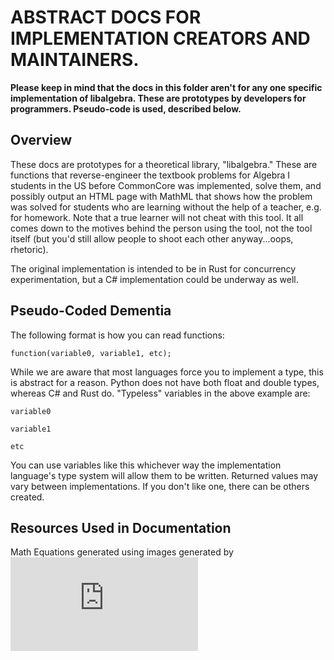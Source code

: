# ABSTRACT DOCS FOR IMPLEMENTATION CREATORS AND MAINTAINERS.
**Please keep in mind that the docs in this folder aren't for any one specific implementation of libalgebra. 
These are prototypes by developers for programmers. Pseudo-code is used, described below.**

## Overview
These docs are prototypes for a theoretical library, "libalgebra." These are functions that reverse-engineer the textbook problems for Algebra I students in the US before CommonCore was implemented, solve them, and possibly output an HTML page with MathML that shows how the problem was solved for students who are learning without the help of a teacher, e.g. for homework. Note that a true learner will not cheat with this tool. It all comes down to the motives behind the person using the tool, not the tool itself (but you'd still allow people to shoot each other anyway...oops, rhetoric).

The original implementation is intended to be in Rust for concurrency experimentation, but a C# implementation could be underway as well.

## Pseudo-Coded Dementia
The following format is how you can read functions:

```
function(variable0, variable1, etc);
```

While we are aware that most languages force you to implement a type, this is abstract for a reason. Python does not have both float and double types, whereas C# and Rust do. "Typeless" variables in the above example are:

`variable0`

`variable1`

`etc`

You can use variables like this whichever way the implementation language's type system will allow them to be written. Returned values may vary between implementations. If you don't like one, there can be others created.

## Resources Used in Documentation
Math Equations generated using images generated by ![](https://www.codecogs.com/eqnedit.php "CodeCogs")
